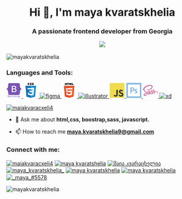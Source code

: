 
<h1 align="center">Hi 👋, I'm maya kvaratskhelia</h1>
<h3 align="center">A passionate frontend developer from Georgia</h3>
<p align="center" >
  <img heigth="500" width="500" src="https://cdn.dribbble.com/users/9003226/screenshots/16563890/women-web-developer-illustrator-397768.jpg" />
  </p>
<p align="left"> <img src="https://komarev.com/ghpvc/?username=mayakvaratskhelia&label=Profile%20views&color=0e75b6&style=flat" alt="mayakvaratskhelia" /> </p>


<h3 align="left">Languages and Tools:</h3>
<p align="left"> <a href="https://getbootstrap.com" target="_blank" rel="noreferrer"> <img src="https://raw.githubusercontent.com/devicons/devicon/master/icons/bootstrap/bootstrap-plain-wordmark.svg" alt="bootstrap" width="40" height="40"/> </a> <a href="https://www.w3schools.com/css/" target="_blank" rel="noreferrer"> <img src="https://raw.githubusercontent.com/devicons/devicon/master/icons/css3/css3-original-wordmark.svg" alt="css3" width="40" height="40"/> </a> <a href="https://www.figma.com/" target="_blank" rel="noreferrer"> <img src="https://www.vectorlogo.zone/logos/figma/figma-icon.svg" alt="figma" width="40" height="40"/> </a> <a href="https://www.w3.org/html/" target="_blank" rel="noreferrer"> <img src="https://raw.githubusercontent.com/devicons/devicon/master/icons/html5/html5-original-wordmark.svg" alt="html5" width="40" height="40"/> </a> <a href="https://www.adobe.com/in/products/illustrator.html" target="_blank" rel="noreferrer"> <img src="https://www.vectorlogo.zone/logos/adobe_illustrator/adobe_illustrator-icon.svg" alt="illustrator" width="40" height="40"/> </a> <a href="https://developer.mozilla.org/en-US/docs/Web/JavaScript" target="_blank" rel="noreferrer"> <img src="https://raw.githubusercontent.com/devicons/devicon/master/icons/javascript/javascript-original.svg" alt="javascript" width="40" height="40"/> </a> <a href="https://www.photoshop.com/en" target="_blank" rel="noreferrer"> <img src="https://raw.githubusercontent.com/devicons/devicon/master/icons/photoshop/photoshop-line.svg" alt="photoshop" width="40" height="40"/> </a> <a href="https://sass-lang.com" target="_blank" rel="noreferrer"> <img src="https://raw.githubusercontent.com/devicons/devicon/master/icons/sass/sass-original.svg" alt="sass" width="40" height="40"/> </a> <a href="https://www.adobe.com/products/xd.html" target="_blank" rel="noreferrer"> <img src="https://cdn.worldvectorlogo.com/logos/adobe-xd.svg" alt="xd" width="40" height="40"/> </a> </p>
<p align="left"> <a href="https://twitter.com/maiakvaracxeli4" target="blank"><img src="https://img.shields.io/twitter/follow/maiakvaracxeli4?logo=twitter&style=for-the-badge" alt="maiakvaracxeli4" /></a> </p>

- 💬 Ask me about **html,css, boostrap,sass, javascript.**

- 📫 How to reach me **maya.kvaratskhelia9@gmail.com**

<h3 align="left">Connect with me:</h3>
<p align="left">
<a href="https://twitter.com/maiakvaracxeli4" target="blank"><img align="center" src="https://raw.githubusercontent.com/rahuldkjain/github-profile-readme-generator/master/src/images/icons/Social/twitter.svg" alt="maiakvaracxeli4" height="30" width="40" /></a>
<a href="https://linkedin.com/in/maya kvaratshelia" target="blank"><img align="center" src="https://raw.githubusercontent.com/rahuldkjain/github-profile-readme-generator/master/src/images/icons/Social/linked-in-alt.svg" alt="maya kvaratshelia" height="30" width="40" /></a>
<a href="https://fb.com/მაია კვარაცხელია" target="blank"><img align="center" src="https://raw.githubusercontent.com/rahuldkjain/github-profile-readme-generator/master/src/images/icons/Social/facebook.svg" alt="მაია კვარაცხელია" height="30" width="40" /></a>
<a href="https://instagram.com/maya_kvaratskhelia_" target="blank"><img align="center" src="https://raw.githubusercontent.com/rahuldkjain/github-profile-readme-generator/master/src/images/icons/Social/instagram.svg" alt="maya_kvaratskhelia_" height="30" width="40" /></a>
<a href="https://www.behance.net/maya kvaratskhelia" target="blank"><img align="center" src="https://raw.githubusercontent.com/rahuldkjain/github-profile-readme-generator/master/src/images/icons/Social/behance.svg" alt="maya kvaratskhelia" height="30" width="40" /></a>
<a href="https://www.youtube.com/c/maya kvaratskhelia" target="blank"><img align="center" src="https://raw.githubusercontent.com/rahuldkjain/github-profile-readme-generator/master/src/images/icons/Social/youtube.svg" alt="maya kvaratskhelia" height="30" width="40" /></a>
<a href="https://discord.gg/_maya_#5578" target="blank"><img align="center" src="https://raw.githubusercontent.com/rahuldkjain/github-profile-readme-generator/master/src/images/icons/Social/discord.svg" alt="_maya_#5578" height="30" width="40" /></a>
</p>



<p><img align="left" src="https://github-readme-stats.vercel.app/api/top-langs?username=mayakvaratskhelia&show_icons=true&locale=en&layout=compact" alt="mayakvaratskhelia" /></p>



